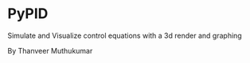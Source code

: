 # PyPID
Simulate and Visualize control equations with a 3d render and graphing

By Thanveer Muthukumar
